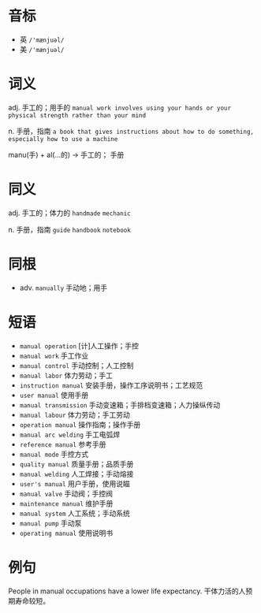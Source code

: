# 音标

- 英 `/'mænjuəl/`
- 美 `/'mænjuəl/`

# 词义

adj. 手工的；用手的
`manual work involves using your hands or your physical strength rather than your mind`

n. 手册，指南
`a book that gives instructions about how to do something, especially how to use a machine`



manu(手) + al(…的) → 手工的； 手册

# 同义

adj. 手工的；体力的
`handmade` `mechanic`

n. 手册，指南
`guide` `handbook` `notebook`

# 同根

- adv. `manually` 手动地；用手

# 短语

- `manual operation` [计]人工操作；手控
- `manual work` 手工作业
- `manual control` 手动控制；人工控制
- `manual labor` 体力劳动；手工
- `instruction manual` 安装手册，操作工序说明书；工艺规范
- `user manual` 使用手册
- `manual transmission` 手动变速箱；手排档变速箱；人力操纵传动
- `manual labour` 体力劳动；手工劳动
- `operation manual` 操作指南；操作手册
- `manual arc welding` 手工电弧焊
- `reference manual` 参考手册
- `manual mode` 手控方式
- `quality manual` 质量手册；品质手册
- `manual welding` 人工焊接；手动熔接
- `user's manual` 用户手册，使用说瞄
- `manual valve` 手动阀；手控阀
- `maintenance manual` 维护手册
- `manual system` 人工系统；手动系统
- `manual pump` 手动泵
- `operating manual` 使用说明书

# 例句

People in manual occupations have a lower life expectancy.
干体力活的人预期寿命较短。


